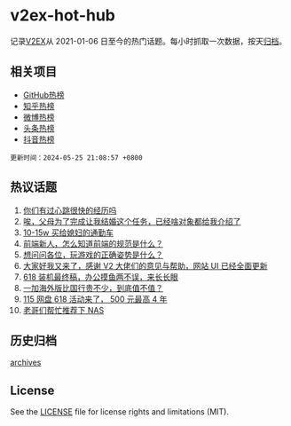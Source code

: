 # v2ex-hot-hub

 记录[V2EX](https://www.v2ex.com/)从 2021-01-06 日至今的热门话题。每小时抓取一次数据，按天[归档](archives)。
 
 ## 相关项目

- [GitHub热榜](https://github.com/lonnyzhang423/github-hot-hub)
- [知乎热榜](https://github.com/lonnyzhang423/zhihu-hot-hub)
- [微博热榜](https://github.com/lonnyzhang423/weibo-hot-hub)
- [头条热榜](https://github.com/lonnyzhang423/toutiao-hot-hub)
- [抖音热榜](https://github.com/lonnyzhang423/douyin-hot-hub)


 `更新时间：2024-05-25 21:08:57 +0800`

## 热议话题

1. [你们有过心跳很快的经历吗](https://www.v2ex.com/t/1043838)
1. [唉，父母为了完成让我结婚这个任务，已经啥对象都给我介绍了](https://www.v2ex.com/t/1043914)
1. [10-15w 买给媳妇的通勤车](https://www.v2ex.com/t/1043804)
1. [前端新人，怎么知道前端的规范是什么？](https://www.v2ex.com/t/1043799)
1. [想问问各位，玩游戏的正确姿势是什么？](https://www.v2ex.com/t/1043742)
1. [大家好我又来了，感谢 V2 大佬们的意见与帮助，网站 UI 已经全面更新](https://www.v2ex.com/t/1043828)
1. [618 装机最终稿，办公摸鱼两不误，来长长眼](https://www.v2ex.com/t/1043795)
1. [一加海外版比国行贵不少，到底值不值？](https://www.v2ex.com/t/1043766)
1. [115 网盘 618 活动来了， 500 元最高 4 年](https://www.v2ex.com/t/1043798)
1. [老哥们帮忙推荐下 NAS](https://www.v2ex.com/t/1043765)

## 历史归档

[archives](archives)

## License

See the [LICENSE](LICENSE) file for license rights and limitations (MIT).
